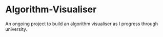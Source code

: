 # Algorithm-Visualiser
An ongoing project to build an algorithm visualiser as I progress through university.
